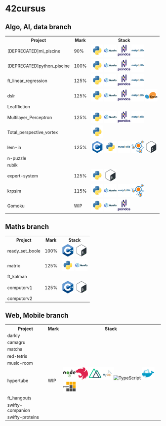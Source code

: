 
# 42cursus

## Algo, AI, data branch
<table>
<tr><th>Project</th><th>Mark</th></th><th>Stack</th></tr>
<tr><td>[DEPRECATED]ml_piscine <td>90%<td>
<img src="https://raw.githubusercontent.com/github/explore/80688e429a7d4ef2fca1e82350fe8e3517d3494d/topics/python/python.png" alt="Python"  width=40px>
<img src="https://raw.githubusercontent.com/devicons/devicon/master/icons/numpy/numpy-original-wordmark.svg" alt="Numpy" width=40px>
<img src="https://raw.githubusercontent.com/devicons/devicon/master/icons/pandas/pandas-original-wordmark.svg" alt="Pandas" width=40px>
 <img src="https://raw.githubusercontent.com/devicons/devicon/master/icons/matplotlib/matplotlib-original-wordmark.svg" alt="Mathplotlib" width=40px>
</tr>
<tr><td>[DEPRECATED]python_piscine <td>100%<td>
<img src="https://raw.githubusercontent.com/github/explore/80688e429a7d4ef2fca1e82350fe8e3517d3494d/topics/python/python.png" alt="Python"  width=40px>
<img src="https://raw.githubusercontent.com/devicons/devicon/master/icons/numpy/numpy-original-wordmark.svg" alt="Numpy" width=40px>
<img src="https://raw.githubusercontent.com/devicons/devicon/master/icons/pandas/pandas-original-wordmark.svg" alt="Pandas" width=40px>
 <img src="https://raw.githubusercontent.com/devicons/devicon/master/icons/matplotlib/matplotlib-original-wordmark.svg" alt="Mathplotlib" width=40px>
</tr>
<tr><td>ft_linear_regression <td>125%<td>
<img src="https://raw.githubusercontent.com/github/explore/80688e429a7d4ef2fca1e82350fe8e3517d3494d/topics/python/python.png" alt="Python"  width=40px>
<img src="https://raw.githubusercontent.com/devicons/devicon/master/icons/numpy/numpy-original-wordmark.svg" alt="Numpy" width=40px>
<img src="https://raw.githubusercontent.com/devicons/devicon/master/icons/pandas/pandas-original-wordmark.svg" alt="Pandas" width=40px>
<img src="https://raw.githubusercontent.com/devicons/devicon/master/icons/matplotlib/matplotlib-original-wordmark.svg" alt="Mathplotlib" width=40px>
</tr>
<tr><td>dslr <td>125%<td>
<img src="https://raw.githubusercontent.com/github/explore/80688e429a7d4ef2fca1e82350fe8e3517d3494d/topics/python/python.png" alt="Python"  width=40px>
<img src="https://raw.githubusercontent.com/devicons/devicon/master/icons/numpy/numpy-original-wordmark.svg" alt="Numpy" width=40px>
<img src="https://raw.githubusercontent.com/devicons/devicon/master/icons/pandas/pandas-original-wordmark.svg" alt="Pandas" width=40px>
<img src="https://raw.githubusercontent.com/devicons/devicon/master/icons/matplotlib/matplotlib-original-wordmark.svg" alt="Mathplotlib" width=40px>
<img src="https://raw.githubusercontent.com/devicons/devicon/master/icons/scikitlearn/scikitlearn-original.svg" alt="scikit-learn" width=40px>
</tr>
<tr><td>Leaffliction <td><td>
</tr>
<tr>
	<td>Multilayer_Perceptron<td>125%<td>
	<img src="https://raw.githubusercontent.com/github/explore/80688e429a7d4ef2fca1e82350fe8e3517d3494d/topics/python/python.png" alt="Python"  width=40px>
<img src="https://raw.githubusercontent.com/devicons/devicon/master/icons/numpy/numpy-original-wordmark.svg" alt="Numpy" width=40px>
<img src="https://raw.githubusercontent.com/devicons/devicon/master/icons/pandas/pandas-original-wordmark.svg" alt="Pandas" width=40px>
 <img src="https://raw.githubusercontent.com/devicons/devicon/master/icons/matplotlib/matplotlib-original-wordmark.svg" alt="Mathplotlib" width=40px>
</tr>
<tr>
	<td>Total_perspective_vortex</td><td><td>
	<img src="https://raw.githubusercontent.com/github/explore/80688e429a7d4ef2fca1e82350fe8e3517d3494d/topics/python/python.png" alt="Python"  width=40px>
</td>
</tr>
<tr><td>lem-in <td>125%<td>
<img src="https://raw.githubusercontent.com/devicons/devicon/master/icons/c/c-original.svg" alt="C"  width=40px>
 <img src="https://raw.githubusercontent.com/github/explore/80688e429a7d4ef2fca1e82350fe8e3517d3494d/topics/python/python.png" alt="Python"  width=40px>
 <img src="https://raw.githubusercontent.com/devicons/devicon/master/icons/matplotlib/matplotlib-original-wordmark.svg" alt="Mathplotlib" width=40px>
 <img src="https://raw.githubusercontent.com/devicons/devicon/master/icons/networkx/networkx-original.svg" alt="Networkx" width=40px>
 <img src="https://raw.githubusercontent.com/devicons/devicon/master/icons/bash/bash-original.svg" alt="Bash" width=40px>
</tr>
<tr><td>n-puzzle <td><td></tr>
<tr><td>rubik <td><td></tr>
<tr><td>expert-system <td>125%<td>
<img src="https://raw.githubusercontent.com/github/explore/80688e429a7d4ef2fca1e82350fe8e3517d3494d/topics/python/python.png" alt="Python"  width=40px>
<img src="https://raw.githubusercontent.com/devicons/devicon/master/icons/bash/bash-original.svg" alt="Bash" width=40px>
</tr>
<tr><td>krpsim <td>115%<td>
<img src="https://raw.githubusercontent.com/github/explore/80688e429a7d4ef2fca1e82350fe8e3517d3494d/topics/python/python.png" alt="Python"  width=40px>
<img src="https://raw.githubusercontent.com/devicons/devicon/master/icons/numpy/numpy-original-wordmark.svg" alt="Numpy" width=40px>
<img src="https://raw.githubusercontent.com/devicons/devicon/master/icons/matplotlib/matplotlib-original-wordmark.svg" alt="Mathplotlib" width=40px>
<img src="https://raw.githubusercontent.com/devicons/devicon/master/icons/networkx/networkx-original.svg" alt="Networkx" width=40px>
</tr>
<tr><td>Gomoku <td>WIP<td>
<img src="https://raw.githubusercontent.com/github/explore/80688e429a7d4ef2fca1e82350fe8e3517d3494d/topics/python/python.png" alt="Python"  width=40px>
<img src="https://raw.githubusercontent.com/devicons/devicon/master/icons/numpy/numpy-original-wordmark.svg" alt="Numpy" width=40px>
<img src="https://raw.githubusercontent.com/devicons/devicon/master/icons/pandas/pandas-original-wordmark.svg" alt="Pandas" width=40px>
</tr>
</table>

## Maths branch

<table>
<tr><th>Project</th><th>Mark</th></th><th>Stack</th></tr>
<tr><td>ready_set_boole <td>100%<td>
<img src="https://raw.githubusercontent.com/devicons/devicon/master/icons/cplusplus/cplusplus-original.svg" alt="C++"  width=40px>
<img src="https://raw.githubusercontent.com/devicons/devicon/master/icons/bash/bash-original.svg" alt="Bash" width=40px>
</tr>
<tr><td>matrix <td>125%<td>
<img src="https://raw.githubusercontent.com/github/explore/80688e429a7d4ef2fca1e82350fe8e3517d3494d/topics/python/python.png" alt="Python"  width=40px>
<img src="https://raw.githubusercontent.com/devicons/devicon/master/icons/numpy/numpy-original-wordmark.svg" alt="Numpy" width=40px>
</tr>
<tr><td>ft_kalman <td><td></tr>
<tr><td>computorv1 <td>125%<td><img src="https://raw.githubusercontent.com/devicons/devicon/master/icons/cplusplus/cplusplus-original.svg" alt="C++"  width=40px>
<img src="https://raw.githubusercontent.com/devicons/devicon/master/icons/bash/bash-original.svg" alt="Bash" width=40px>
</tr>
<tr><td>computorv2 <td><td></tr>
</table>


## Web, Mobile branch

<table>
<tr><th>Project</th><th>Mark</th></th><th>Stack</th></tr>
<tr><td>darkly <td><td></tr>
<tr><td>camagru</td><td></td><td></td></tr>
<tr><td>matcha<td><td></tr>
<tr><td>red-tetris<td><td></tr>
<tr><td>music-room<td><td></tr>
<tr><td>hypertube<td>WIP<td><div><img src="https://raw.githubusercontent.com/devicons/devicon/master/icons/nodejs/nodejs-original-wordmark.svg" alt="Node.js"  width=40px><img src="https://raw.githubusercontent.com/devicons/devicon/master/icons/nestjs/nestjs-original.svg" alt="NestJS" width="40px">
<img src="https://raw.githubusercontent.com/devicons/devicon/master/icons/nuxtjs/nuxtjs-original.svg" alt="Nuxt 3" width="40px"><img src="https://raw.githubusercontent.com/github/explore/80688e429a7d4ef2fca1e82350fe8e3517d3494d/topics/mysql/mysql.png" alt="MySQL"  width=40px><img src="https://iconape.com/wp-content/png_logo_vector/typescript.png" alt="TypeScript" width="40px">
<img src="https://raw.githubusercontent.com/devicons/devicon/master/icons/docker/docker-plain.svg" alt="Docker" width="40px">
<img src="https://raw.githubusercontent.com/devicons/devicon/master/icons/pnpm/pnpm-original-wordmark.svg" alt="Pnpm" width=40px>
</div></tr>
<tr><td>ft_hangouts <td><td></tr>
<tr><td>swifty-companion <td><td></tr>
<tr><td>swifty-proteins <td><td></tr>
</table>

